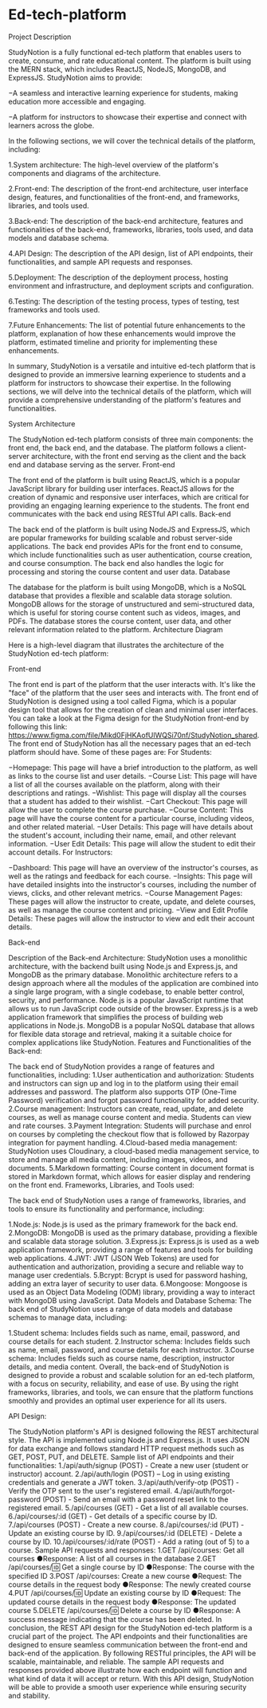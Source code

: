 # Ed-tech-platform
Project Description

StudyNotion is a fully functional ed-tech platform that enables users to create, consume, and rate educational content. The platform is built using the MERN stack, which includes ReactJS, NodeJS, MongoDB, and ExpressJS.
StudyNotion aims to provide:

−A seamless and interactive learning experience for students, making education more accessible and engaging.

−A platform for instructors to showcase their expertise and connect with learners across the globe.

In the following sections, we will cover the technical details of the platform, including:

1.System architecture: The high-level overview of the platform's components and diagrams of the architecture.

2.Front-end: The description of the front-end architecture, user interface design, features, and functionalities of the front-end, and frameworks, libraries, and tools used.

3.Back-end: The description of the back-end architecture, features and functionalities of the back-end, frameworks, libraries, tools used, and data models and database schema.

4.API Design: The description of the API design, list of API endpoints, their functionalities, and sample API requests and responses.

5.Deployment: The description of the deployment process, hosting environment and infrastructure, and deployment scripts and configuration.

6.Testing: The description of the testing process, types of testing, test frameworks and tools used.

7.Future Enhancements: The list of potential future enhancements to the platform, explanation of how these enhancements would improve the platform, estimated timeline and priority for implementing these enhancements.

In summary, StudyNotion is a versatile and intuitive ed-tech platform that is designed to provide an immersive learning experience to students and a platform for instructors to showcase their expertise. In the following sections, we will delve into the technical details of the platform, which will provide a comprehensive understanding of the platform's features and functionalities.


System Architecture

The StudyNotion ed-tech platform consists of three main components: the front end, the back end, and the database. The platform follows a client-server architecture, with the front end serving as the client and the back end and database serving as the server.
Front-end

The front end of the platform is built using ReactJS, which is a popular JavaScript library for building user interfaces. ReactJS allows for the creation of dynamic and responsive user interfaces, which are critical for providing an engaging learning experience to the students. The front end communicates with the back end using RESTful API calls.
Back-end

The back end of the platform is built using NodeJS and ExpressJS, which are popular frameworks for building scalable and robust server-side applications. The back end provides APIs for the front end to consume, which include functionalities such as user authentication, course creation, and course consumption. The back end also handles the logic for processing and storing the course content and user data.
Database

The database for the platform is built using MongoDB, which is a NoSQL database that provides a flexible and scalable data storage solution. MongoDB allows for the storage of unstructured and semi-structured data, which is useful for storing course content such as videos, images, and PDFs. The database stores the course content, user data, and other relevant information related to the platform.
Architecture Diagram

Here is a high-level diagram that illustrates the architecture of the StudyNotion ed-tech platform:

Front-end

The front end is part of the platform that the user interacts with. It's like the "face" of the platform that the user sees and interacts with. The front end of StudyNotion is designed using a tool called Figma, which is a popular design tool that allows for the creation of clean and minimal user interfaces. You can take a look at the Figma design for the StudyNotion front-end by following this link: https://www.figma.com/file/Mikd0FjHKAofUlWQSi70nf/StudyNotion_shared.
The front end of StudyNotion has all the necessary pages that an ed-tech platform should have. Some of these pages are:
For Students:

−Homepage: This page will have a brief introduction to the platform, as well as links to the course list and user details.
−Course List: This page will have a list of all the courses available on the platform, along with their descriptions and ratings.
−Wishlist: This page will display all the courses that a student has added to their wishlist.
−Cart Checkout: This page will allow the user to complete the course purchase.
−Course Content: This page will have the course content for a particular course, including videos, and other related material.
−User Details: This page will have details about the student's account, including their name, email, and other relevant information.
−User Edit Details: This page will allow the student to edit their account details.
For Instructors:

−Dashboard: This page will have an overview of the instructor's courses, as well as the ratings and feedback for each course.
−Insights: This page will have detailed insights into the instructor's courses, including the number of views, clicks, and other relevant metrics.
−Course Management Pages: These pages will allow the instructor to create, update, and delete courses, as well as manage the course content and pricing.
−View and Edit Profile Details: These pages will allow the instructor to view and edit their account details.

Back-end

Description of the Back-end Architecture:
StudyNotion uses a monolithic architecture, with the backend built using Node.js and Express.js, and MongoDB as the primary database. Monolithic architecture refers to a design approach where all the modules of the application are combined into a single large program, with a single codebase, to enable better control, security, and performance.
Node.js is a popular JavaScript runtime that allows us to run JavaScript code outside of the browser. Express.js is a web application framework that simplifies the process of building web applications in Node.js. MongoDB is a popular NoSQL database that allows for flexible data storage and retrieval, making it a suitable choice for complex applications like StudyNotion.
Features and Functionalities of the Back-end:

The back end of StudyNotion provides a range of features and functionalities, including:
1.User authentication and authorization: 
Students and instructors can sign up and log in to the platform using their email addresses and password. The platform also supports OTP (One-Time Password) verification and forgot password functionality for added security.
2.Course management: 
Instructors can create, read, update, and delete courses, as well as manage course content and media. Students can view and rate courses.
3.Payment Integration: 
Students will purchase and enrol on courses by completing the checkout flow that is followed by Razorpay integration for payment handling.
4.Cloud-based media management: StudyNotion uses Cloudinary, a cloud-based media management service, to store and manage all media content, including images, videos, and documents.
5.Markdown formatting: 
Course content in document format is stored in Markdown format, which allows for easier display and rendering on the front end.
Frameworks, Libraries, and Tools used:

The back end of StudyNotion uses a range of frameworks, libraries, and tools to ensure its functionality and performance, including:

1.Node.js:
Node.js is used as the primary framework for the back end.
2.MongoDB: 
MongoDB is used as the primary database, providing a flexible and scalable data storage solution.
3.Express.js: 
Express.js is used as a web application framework, providing a range of features and tools for building web applications.
4.JWT: 
JWT (JSON Web Tokens) are used for authentication and authorization, providing a secure and reliable way to manage user credentials.
5.Bcrypt: 
Bcrypt is used for password hashing, adding an extra layer of security to user data.
6.Mongoose: 
Mongoose is used as an Object Data Modeling (ODM) library, providing a way to interact with MongoDB using JavaScript.
Data Models and Database Schema:
The back end of StudyNotion uses a range of data models and database schemas to manage data, including:

1.Student schema: Includes fields such as name, email, password, and course details for each student.
2.Instructor schema: Includes fields such as name, email, password, and course details for each instructor.
3.Course schema: Includes fields such as course name, description, instructor details, and media content.
Overall, the back-end of StudyNotion is designed to provide a robust and scalable solution for an ed-tech platform, with a focus on security, reliability, and ease of use. By using the right frameworks, libraries, and tools, we can ensure that the platform functions smoothly and provides an optimal user experience for all its users.



API Design:

The StudyNotion platform's API is designed following the REST architectural style. The API is implemented using Node.js and Express.js. It uses JSON for data exchange and follows standard HTTP request methods such as GET, POST, PUT, and DELETE.
Sample list of API endpoints and their functionalities:
1./api/auth/signup (POST) - Create a new user (student or instructor) account.
2./api/auth/login (POST) – Log in using existing credentials and generate a JWT token.
3./api/auth/verify-otp (POST) - Verify the OTP sent to the user's registered email.
4./api/auth/forgot-password (POST) - Send an email with a password reset link to the registered email.
5./api/courses (GET) - Get a list of all available courses.
6./api/courses/:id (GET) - Get details of a specific course by ID.
7./api/courses (POST) - Create a new course.
8./api/courses/:id (PUT) - Update an existing course by ID.
9./api/courses/:id (DELETE) - Delete a course by ID.
10./api/courses/:id/rate (POST) - Add a rating (out of 5) to a course.
Sample API requests and responses:
1.GET /api/courses: Get all courses
●Response: A list of all courses in the database
2.GET /api/courses/:id: Get a single course by ID
●Response: The course with the specified ID
3.POST /api/courses: Create a new course
●Request: The course details in the request body
●Response: The newly created course
4.PUT /api/courses/:id: Update an existing course by ID
●Request: The updated course details in the request body
●Response: The updated course
5.DELETE /api/courses/:id: Delete a course by ID
●Response: A success message indicating that the course has been deleted.
In conclusion, the REST API design for the StudyNotion ed-tech platform is a crucial part of the project. The API endpoints and their functionalities are designed to ensure seamless communication between the front-end and back-end of the application. By following RESTful principles, the API will be scalable, maintainable, and reliable. The sample API requests and responses provided above illustrate how each endpoint will function and what kind of data it will accept or return. With this API design, StudyNotion will be able to provide a smooth user experience while ensuring security and stability.

